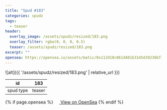 ```yaml
---
title: "Spud #183"
categories: spudz
tags:
  - teaser
header:
  overlay_image: /assets/spudz/resized/183.png
  overlay_filter: rgba(0, 0, 0, 0.5)
  teaser: /assets/spudz/resized/183.png
excerpt: ""
opensea: https://opensea.io/assets/matic/0x112d18c861d401b3145d39236bf149f01e18beed/183
---
```

![alt]({{ '/assets/spudz/resized/183.png' | relative_url }})

| id | 183 |
|-|-|
| spud type | teaser |

{% if page.opensea %}
<a href="{{page.opensea}}" class="btn btn--info" onclick="window.open(this.href, '_blank'); return false;"><img src="/assets/images/opensea.svg" width="16px"><span>  View on OpenSea</span></a>
{% endif %}
